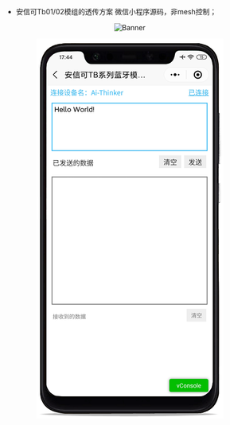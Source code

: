 - 安信可Tb01/02模组的透传方案 微信小程序源码，非mesh控制；

<p align="center">
  <img src="https://img.alicdn.com/imgextra/i1/2922621297/O1CN01XgJTKh1LS4H0ugNWc_!!2922621297.png"  alt="Banner"  width="520px" height="414px"  />
</p>

<p align="center">
  <img src="images/aithinker-mini.png"  alt="Banner" />
</p>


